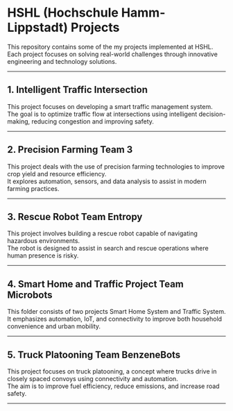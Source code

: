 # HSHL (Hochschule Hamm-Lippstadt) Projects

This repository contains some of the my projects implemented at HSHL.
Each project focuses on solving real-world challenges through innovative engineering and technology solutions.

---

## 1. Intelligent Traffic Intersection
This project focuses on developing a smart traffic management system.  
The goal is to optimize traffic flow at intersections using intelligent decision-making, reducing congestion and improving safety.

---

## 2. Precision Farming Team 3
This project deals with the use of precision farming technologies to improve crop yield and resource efficiency.  
It explores automation, sensors, and data analysis to assist in modern farming practices.

---

## 3. Rescue Robot Team Entropy
This project involves building a rescue robot capable of navigating hazardous environments.  
The robot is designed to assist in search and rescue operations where human presence is risky.

---

## 4. Smart Home and Traffic Project Team Microbots
This folder consists of two projects Smart Home System and Traffic System.  
It emphasizes automation, IoT, and connectivity to improve both household convenience and urban mobility.

---

## 5. Truck Platooning Team BenzeneBots
This project focuses on truck platooning, a concept where trucks drive in closely spaced convoys using connectivity and automation.  
The aim is to improve fuel efficiency, reduce emissions, and increase road safety.

---
